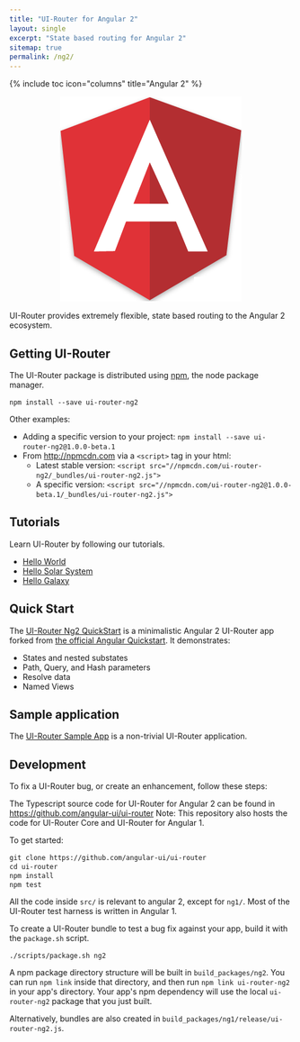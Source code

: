 ```yaml
---
title: "UI-Router for Angular 2"
layout: single
excerpt: "State based routing for Angular 2"
sitemap: true
permalink: /ng2/
---
```

{% include toc icon="columns" title="Angular 2" %}

<center>
<img src="/images/logos/angular2.png">
</center>

UI-Router provides extremely flexible, state based routing to the Angular 2 ecosystem.

## Getting UI-Router

The UI-Router package is distributed using [npm](https://www.npmjs.com/), the node package manager.

```
npm install --save ui-router-ng2
```

Other examples:

- Adding a specific version to your project: `npm install --save ui-router-ng2@1.0.0-beta.1`
- From <http://npmcdn.com> via a `<script>` tag in your html: 
  - Latest stable version: `<script src="//npmcdn.com/ui-router-ng2/_bundles/ui-router-ng2.js">`
  - A specific version: `<script src="//npmcdn.com/ui-router-ng2@1.0.0-beta.1/_bundles/ui-router-ng2.js">`

## Tutorials

Learn UI-Router by following our tutorials.

- [Hello World](/tutorial/ng2/helloworld)
- [Hello Solar System](/tutorial/ng2/hellosolarsystem)
- [Hello Galaxy](/tutorial/ng2/hellogalaxy)
 
## Quick Start
 
The [UI-Router Ng2 QuickStart](https://github.com/ui-router/quickstart-ng2) is a minimalistic Angular 2 UI-Router app forked from 
[the official Angular Quickstart](https://github.com/angular/quickstart).
It demonstrates:

- States and nested substates
- Path, Query, and Hash parameters
- Resolve data
- Named Views

## Sample application

The [UI-Router Sample App](/resources/sampleapp) is a non-trivial UI-Router application.
 
## Development

To fix a UI-Router bug, or create an enhancement, follow these steps: 

The Typescript source code for UI-Router for Angular 2 can be found in <https://github.com/angular-ui/ui-router>
Note: This repository also hosts the code for UI-Router Core and UI-Router for Angular 1. 

To get started:

```
git clone https://github.com/angular-ui/ui-router
cd ui-router
npm install
npm test
```

All the code inside `src/` is relevant to angular 2, except for `ng1/`.
Most of the UI-Router test harness is written in Angular 1.

To create a UI-Router bundle to test a bug fix against your app, build it with the `package.sh` script.

```
./scripts/package.sh ng2
```

A npm package directory structure will be built in `build_packages/ng2`.
You can run `npm link` inside that directory, and then run `npm link ui-router-ng2` in your app's directory.
Your app's npm dependency will use the local `ui-router-ng2` package that you just built. 

Alternatively, bundles are also created in `build_packages/ng1/release/ui-router-ng2.js`.

